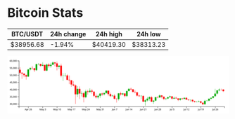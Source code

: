 # Bitcoin Stats

BTC/USDT|24h change|24h high|24h low|
|---|---|---|---|
|$38956.68|-1.94%|$40419.30|$38313.23|

<img src="./chart.svg">
